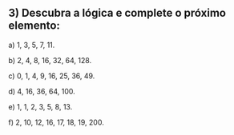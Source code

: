## 3) Descubra a lógica e complete o próximo elemento:

a) 1, 3, 5, 7, 11.

b) 2, 4, 8, 16, 32, 64, 128.

c) 0, 1, 4, 9, 16, 25, 36, 49.

d) 4, 16, 36, 64, 100. 

e) 1, 1, 2, 3, 5, 8, 13.

f) 2, 10, 12, 16, 17, 18, 19, 200. 


